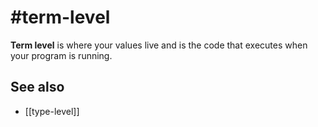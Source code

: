 # #term-level
**Term level** is where your values live and is the code that executes when your program is running.

## See also
- [[type-level]]